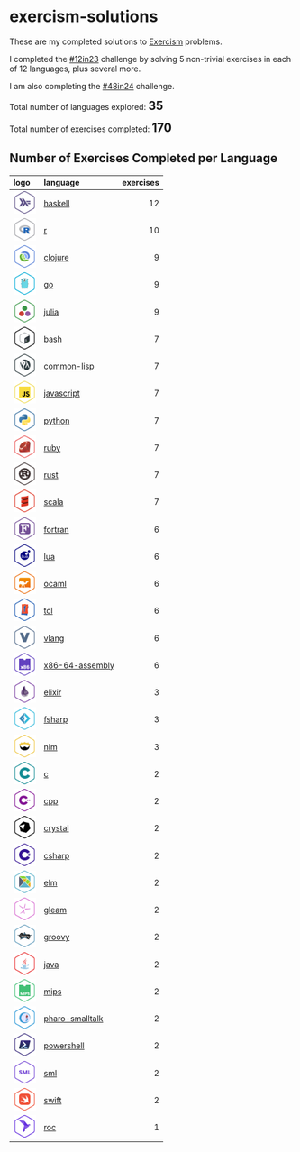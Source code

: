 
<!-- README.md is generated from README.Rmd. Please edit that file -->

# exercism-solutions

<!-- badges: start -->

<!-- badges: end -->

These are my completed solutions to [Exercism](https://exercism.org/)
problems.

I completed the [\#12in23](https://exercism.org/challenges/12in23)
challenge by solving 5 non-trivial exercises in each of 12 languages,
plus several more.

I am also completing the
[\#48in24](https://exercism.org/challenges/48in24) challenge.

Total number of languages explored:
<span style="font-size:150%"><b>35</b>
</p>

Total number of exercises completed:
<span style="font-size:150%"><b>170</b>
</p>

## Number of Exercises Completed per Language

<div class="kable-table">

| logo | language | exercises |
|:---|:---|---:|
| <img height='40px' src='./.logos/haskell.png'></image> | <a href="./haskell/">haskell</a> | 12 |
| <img height='40px' src='./.logos/r.png'></image> | <a href="./r/">r</a> | 10 |
| <img height='40px' src='./.logos/clojure.png'></image> | <a href="./clojure/">clojure</a> | 9 |
| <img height='40px' src='./.logos/go.png'></image> | <a href="./go/">go</a> | 9 |
| <img height='40px' src='./.logos/julia.png'></image> | <a href="./julia/">julia</a> | 9 |
| <img height='40px' src='./.logos/bash.png'></image> | <a href="./bash/">bash</a> | 7 |
| <img height='40px' src='./.logos/common-lisp.png'></image> | <a href="./common-lisp/">common-lisp</a> | 7 |
| <img height='40px' src='./.logos/javascript.png'></image> | <a href="./javascript/">javascript</a> | 7 |
| <img height='40px' src='./.logos/python.png'></image> | <a href="./python/">python</a> | 7 |
| <img height='40px' src='./.logos/ruby.png'></image> | <a href="./ruby/">ruby</a> | 7 |
| <img height='40px' src='./.logos/rust.png'></image> | <a href="./rust/">rust</a> | 7 |
| <img height='40px' src='./.logos/scala.png'></image> | <a href="./scala/">scala</a> | 7 |
| <img height='40px' src='./.logos/fortran.png'></image> | <a href="./fortran/">fortran</a> | 6 |
| <img height='40px' src='./.logos/lua.png'></image> | <a href="./lua/">lua</a> | 6 |
| <img height='40px' src='./.logos/ocaml.png'></image> | <a href="./ocaml/">ocaml</a> | 6 |
| <img height='40px' src='./.logos/tcl.png'></image> | <a href="./tcl/">tcl</a> | 6 |
| <img height='40px' src='./.logos/vlang.png'></image> | <a href="./vlang/">vlang</a> | 6 |
| <img height='40px' src='./.logos/x86-64-assembly.png'></image> | <a href="./x86-64-assembly/">x86-64-assembly</a> | 6 |
| <img height='40px' src='./.logos/elixir.png'></image> | <a href="./elixir/">elixir</a> | 3 |
| <img height='40px' src='./.logos/fsharp.png'></image> | <a href="./fsharp/">fsharp</a> | 3 |
| <img height='40px' src='./.logos/nim.png'></image> | <a href="./nim/">nim</a> | 3 |
| <img height='40px' src='./.logos/c.png'></image> | <a href="./c/">c</a> | 2 |
| <img height='40px' src='./.logos/cpp.png'></image> | <a href="./cpp/">cpp</a> | 2 |
| <img height='40px' src='./.logos/crystal.png'></image> | <a href="./crystal/">crystal</a> | 2 |
| <img height='40px' src='./.logos/csharp.png'></image> | <a href="./csharp/">csharp</a> | 2 |
| <img height='40px' src='./.logos/elm.png'></image> | <a href="./elm/">elm</a> | 2 |
| <img height='40px' src='./.logos/gleam.png'></image> | <a href="./gleam/">gleam</a> | 2 |
| <img height='40px' src='./.logos/groovy.png'></image> | <a href="./groovy/">groovy</a> | 2 |
| <img height='40px' src='./.logos/java.png'></image> | <a href="./java/">java</a> | 2 |
| <img height='40px' src='./.logos/mips.png'></image> | <a href="./mips/">mips</a> | 2 |
| <img height='40px' src='./.logos/pharo-smalltalk.png'></image> | <a href="./pharo-smalltalk/">pharo-smalltalk</a> | 2 |
| <img height='40px' src='./.logos/powershell.png'></image> | <a href="./powershell/">powershell</a> | 2 |
| <img height='40px' src='./.logos/sml.png'></image> | <a href="./sml/">sml</a> | 2 |
| <img height='40px' src='./.logos/swift.png'></image> | <a href="./swift/">swift</a> | 2 |
| <img height='40px' src='./.logos/roc.png'></image> | <a href="./roc/">roc</a> | 1 |

</div>
